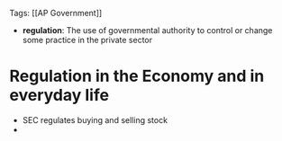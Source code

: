 Tags: [[AP Government]]

- **regulation**: The use of governmental authority to control or change some practice in the private sector

# Regulation in the Economy and in everyday life
- SEC regulates buying and selling stock 
- 